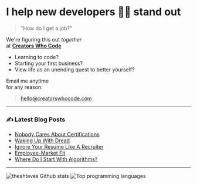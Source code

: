 # I help new developers 💃🕺 stand out

> "How do I get a job?"

We're figuring this out _together_
<br>at [**Creators Who Code**](https://creatorswhocode.com)

* Learning to code?
* Starting your first business?
* View life as an unending quest to better yourself?

Email me anytime
<br>for any reason:

> hello@creatorswhocode.com

---

### ✍️ Latest Blog Posts

<!-- BLOG-POST-LIST:START -->
- [Nobody Cares About Certifications](https://creatorswhocode.com/blog/bad-certifications)
- [Waking Up With Dread](https://creatorswhocode.com/blog/waking-up-with-dread)
- [Ignore Your Resume Like A Recruiter](https://creatorswhocode.com/blog/resume-advice)
- [Employee-Market Fit](https://creatorswhocode.com/blog/employee-market-fit)
- [Where Do I Start With Algorithms?](https://creatorswhocode.com/blog/first-algorithms)
<!-- BLOG-POST-LIST:END -->

---

![theshteves Github stats](https://github-readme-stats.vercel.app/api?username=theshteves&show_icons=true&count_private=true&hide=contribs)
![Top programming languages](https://github-readme-stats.vercel.app/api/top-langs/?username=theshteves&layout=compact)
